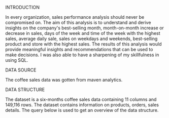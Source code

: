 INTRODUCTION

In every organization, sales performance analysis should never be compromised on. The aim of this analysis is to understand and derive insights on the company's best-selling month, month-on-month increase or decrease in sales, days of the week and time of the week with the highest sales, average daily sale, sales on weekdays and weekends, best-selling product and store with the highest sales. The results of this analysis would provide meaningful insights and recommendations that can be used to make decisions. I was also able to have a sharpening of my skillfulness in using SQL.

DATA SOURCE

The coffee sales data was gotten from maven analytics.

DATA STRUCTURE

The dataset is a six-months coffee sales data containing 11 columns and 149,116 rows. The dataset contains information on products, orders, sales details. The query below is used to get an overview of the data structure.
